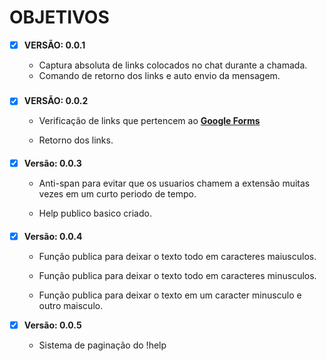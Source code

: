 # OBJETIVOS

- [x] **VERSÃO: 0.0.1**

  * Captura absoluta de links colocados no chat durante a chamada.
  * Comando de retorno dos links e auto envio da mensagem.
#####
- [x] **VERSÃO: 0.0.2**

  * Verificação de links que pertencem ao **[Google Forms](https://www.google.com/forms/)**

  * Retorno dos links.

####
- [x] **Versão: 0.0.3**

    * Anti-span para evitar que os usuarios chamem a extensão muitas vezes em um curto periodo de tempo.

    * Help publico basico criado.

####

- [x] **Versão: 0.0.4**

    * Função publica para deixar o texto todo em caracteres maiusculos.

    * Função publica para deixar o texto todo em caracteres minusculos.

    * Função publica para deixar o texto em um caracter minusculo e outro maisculo.

- [x] **Versão: 0.0.5**

  * Sistema de paginação do !help